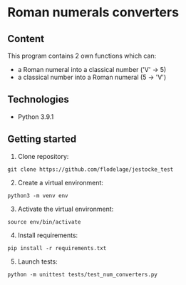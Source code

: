 
# Roman numerals converters

## Content
This program contains 2 own functions which can:
- a Roman numeral into a classical number ('V' -> 5)
- a classical number into a Roman numeral (5 -> 'V')

## Technologies
* Python 3.9.1

## Getting started
1. Clone repository:
```
git clone https://github.com/flodelage/jestocke_test
```

2. Create a virtual environment:
```
python3 -m venv env
```

3. Activate the virtual environment:
```
source env/bin/activate
```

4. Install requirements:
```
pip install -r requirements.txt
```

5. Launch tests:
```
python -m unittest tests/test_num_converters.py
```
